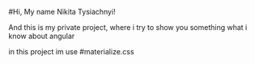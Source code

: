#Hi, My name Nikita Tysiachnyi!

And this is my private project, where i try to show you something what i know about angular

in this project im use #materialize.css

